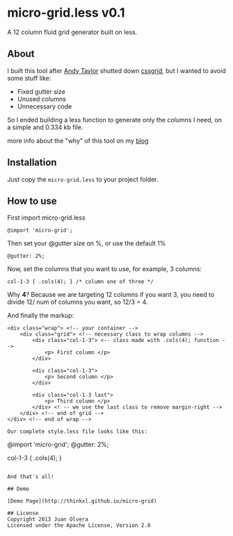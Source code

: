 # micro-grid.less v0.1

A 12 column fluid grid generator built on less.

## About

I built this tool after [Andy Taylor](#) shutted down [cssgrid](http://cssgrid.net), but I wanted to avoid some stuff like:

- Fixed gutter size
- Unused columns
- Unnecessary code

So I ended building a less function to generate only the columns I need, on a simple and 0.334 kb file.

more info about the "why" of this tool on my [blog](http://juanolvera.com)

## Installation

Just copy the <code>micro-grid.less</code> to your project folder.

## How to use

First import micro-grid.less
```
@import 'micro-grid';
```

Then set your @gutter size on %, or use the default 1%
```
@gutter: 2%; 
```

Now, set the columns that you want to use, for example, 3 columns:

```
col-1-3 { .cols(4); } /* column one of three */
```

Why **4**? Because we are targeting 12 columns if you want 3, you need to divide 12/ num of columns you want, so 12/3 = 4.

And finally the markup:

```
<div class="wrap"> <!-- your container -->
	<div class="grid"> <!-- necessary class to wrap columns -->
		<div class="col-1-3"> <-- class made with .cols(4); function -->
			<p> First column </p>
		</div>

		<div class="col-1-3">
			<p> Second column </p>
		</div>

		<div class="col-1-3 last">
			<p> Third column </p>
		</div> <! -- we use the last class to remove margin-right -->
	</div> <!-- end of grid -->
</div> <!-- end of wrap -->

Our complete style.less file looks like this:

```
@import 'micro-grid';
@gutter: 2%;

col-1-3 { .cols(4); }
```

And that's all!

## Demo

[Demo Page](http://thinkxl.github.io/micro-grid)

## License
Copyright 2013 Juan Olvera
Licensed under the Apache License, Version 2.0